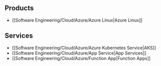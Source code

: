 
## Products

- [[Software Engineering/Cloud/Azure/Azure Linux|Azure Linux]]

## Services

- [[Software Engineering/Cloud/Azure/Azure Kubernetes Service|AKS]]
- [[Software Engineering/Cloud/Azure/App Service|App Services]]
- [[Software Engineering/Cloud/Azure/Function App|Function Apps]]